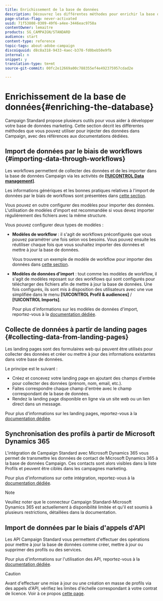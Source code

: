 ```yaml
---
title: Enrichissement de la base de données
description: Découvrez les différentes méthodes pour enrichir la base de données.
page-status-flag: never-activated
uuid: 71f53808-0309-49f6-a4ee-3446eac9758a
contentOwner: lemaitre
products: SG_CAMPAIGN/STANDARD
audience: start
content-type: reference
topic-tags: about-adobe-campaign
discoiquuid: d8c8a318-9433-4aec-b378-fd0beb50e9fb
internal: n
snippet: y
translation-type: tm+mt
source-git-commit: 00fc2e12669a00c788355ef4e492375957cdad2e

---
```



# Enrichissement de la base de données{#enriching-the-database}

Campaign Standard propose plusieurs outils pour vous aider à développer votre base de données marketing. Cette section décrit les différentes méthodes que vous pouvez utiliser pour injecter des données dans Campaign, avec des références aux documentations dédiées.

## Import de données par le biais de workflows {#importing-data-through-workflows}

Les workflows permettent de collecter des données et de les importer dans la base de données Campaign via les activités de [**[!UICONTROL Data management]**](../../automating/using/about-data-management-activities.md).

Les informations génériques et les bonnes pratiques relatives à l'import de données par le biais de workflows sont présentées dans [cette section](../../automating/using/importing-data.md).

Vous pouvez en outre configurer des modèles pour importer des données. L'utilisation de modèles d'import est recommandée si vous devez importer régulièrement des fichiers avec la même structure.

Vous pouvez configurer deux types de modèles :

* **Modèles de workflow** : il s'agit de workflows préconfigurés que vous pouvez paramétrer une fois selon vos besoins. Vous pouvez ensuite les réutiliser chaque fois que vous souhaitez importer des données et mettre à jour la base de données.

   Vous trouverez un exemple de modèle de workflow pour importer des données dans [cette section](../../automating/using/importing-data.md#example--import-workflow-template).

* **Modèles de données d'import** : tout comme les modèles de workflow, il s'agit de modèles reposant sur des workflows qui sont configurés pour télécharger des fichiers afin de mettre à jour la base de données. Une fois configurés, ils sont mis à disposition des utilisateurs avec une vue simplifiée dans le menu **[!UICONTROL Profil &amp; audiences]** / **[!UICONTROL Imports]**.

   Pour plus d'informations sur les modèles de données d'import, reportez-vous à la [documentation dédiée](../../automating/using/importing-data-with-import-templates.md).

## Collecte de données à partir de landing pages {#collecting-data-from-landing-pages}

Les landing pages sont des formulaires web qui peuvent être utilisés pour collecter des données et créer ou mettre à jour des informations existantes dans votre base de données.

Le principe est le suivant :

* Créez et concevez votre landing page en ajoutant des champs d'entrée pour collecter des données (prénom, nom, email, etc.).
* Faites correspondre chaque champ d'entrée avec le champ correspondant de la base de données.
* Rendez la landing page disponible en ligne via un site web ou un lien direct dans un message.

Pour plus d'informations sur les landing pages, reportez-vous à la [documentation dédiée](../../channels/using/about-landing-pages.md).

## Synchronisation des profils à partir de Microsoft Dynamics 365

L'intégration de Campaign Standard avec Microsoft Dynamics 365 vous permet de transmettre les données de contact de Microsoft Dynamics 365 à la base de données Campaign.
Ces contacts sont alors visibles dans la liste Profils et peuvent être ciblés dans les campagnes marketing.

Pour plus d'informations sur cette intégration, reportez-vous à la [documentation dédiée](https://helpx.adobe.com/campaign/kb/acs-ms-dynamics.html).

>[!NOTE]
>
>Veuillez noter que le connecteur Campaign Standard-Microsoft Dynamics 365 est actuellement à disponibilité limitée et qu'il est soumis à plusieurs restrictions, détaillées dans la documentation.

## Import de données par le biais d'appels d'API

Les API Campaign Standard vous permettent d'effectuer des opérations pour mettre à jour la base de données comme créer, mettre à jour ou supprimer des profils ou des services.

Pour plus d'informations sur l'utilisation des API, reportez-vous à la [documentation dédiée](https://docs.campaign.adobe.com/doc/standard/en/api/ACS_API.html).

>[!CAUTION]
>
>Avant d'effectuer une mise à jour ou une création en masse de profils via des appels d'API, vérifiez les limites d'échelle correspondant à votre contrat de licence. Voir à ce propos [cette page](https://helpx.adobe.com/legal/product-descriptions/campaign-standard.html#ITInfrastructureResourcesbyActiveProfilesTiers).

